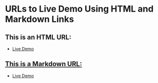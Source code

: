 # URLs to Live Demo Using HTML and Markdown Links

## This is an HTML URL:
- <a href=https://fadyos.github.io/ILAC_-_Web-Programing_-_CSS/>Live Demo

## This is a Markdown URL:
- [Live Demo](https://fadyos.github.io/ILAC_-_Web-Programing_-_CSS/)
